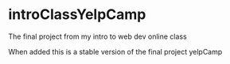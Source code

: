 # introClassYelpCamp
The final project from my intro to web dev online class

When added this is a stable version of the final project yelpCamp
